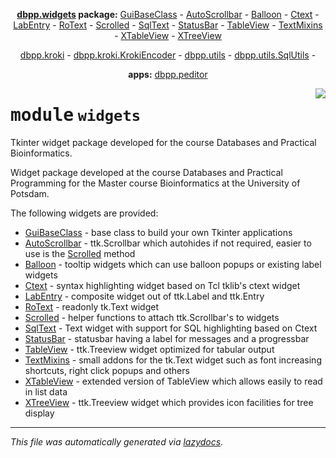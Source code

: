 <center>

**[dbpp.widgets](dbpp.widgets.md) package:** 
[GuiBaseClass](dbpp.widgets.GuiBaseClass.md) -
[AutoScrollbar](dbpp.widgets.AutoScrollbar.md) -
[Balloon](dbpp.widgets.Balloon.md) -
[Ctext](dbpp.widgets.Ctext.md) -
[LabEntry](dbpp.widgets.LabEntry.md) -
[RoText](dbpp.widgets.RoText.md) -
[Scrolled](dbpp.widgets.Scrolled.md) -
[SqlText](dbpp.widgets.SqlText.md) -
[StatusBar](dbpp.widgets.StatusBar.md) -
[TableView](dbpp.widgets.TableView.md) -
[TextMixins](dbpp.widgets.TextMixins.md) -
[XTableView](dbpp.widgets.XTableView.md) -
[XTreeView](dbpp.widgets.XTreeView.md) 

[dbpp.kroki](dbpp.kroki.md) - 
[dbpp.kroki.KrokiEncoder](dbpp.kroki.KrokiEncoder.md) -
[dbpp.utils](dbpp.utils.md) - 
[dbpp.utils.SqlUtils](dbpp.utils.SqlUtils.md)  -

**apps:** [dbpp.peditor](dbpp.peditor.PumlEditor.md)


</center>

<!-- markdownlint-disable -->

<a href="../dbpp/widgets/__init__.py#L0"><img align="right" style="float:right;" src="https://img.shields.io/badge/-source-cccccc?style=flat-square" /></a>

# <kbd>module</kbd> `widgets`
Tkinter widget package developed for the course Databases and Practical Bioinformatics. 

Widget package developed at the course Databases and Practical Programming for the Master course Bioinformatics at the University of Potsdam.  

The following widgets are provided: 


- [GuiBaseClass](dbpp.widgets.GuiBaseClass.md) - base class to build your own Tkinter applications 
- [AutoScrollbar](dbpp.widgets.AutoScrollbar.md) - ttk.Scrollbar which autohides if not required, easier to use is the [Scrolled](Scrolled.md) method 
- [Balloon](dbpp.widgets.Balloon.md) - tooltip widgets which can use balloon popups or existing label widgets 
- [Ctext](dbpp.widgets.Ctext.md) - syntax highlighting widget based on Tcl tklib's ctext widget 
- [LabEntry](dbpp.widgets.LabEntry.md) - composite widget out of ttk.Label and ttk.Entry  
- [RoText](dbpp.widgets.RoText.md) - readonly tk.Text widget 
- [Scrolled](dbpp.widgets.Scrolled.md) - helper functions to attach ttk.Scrollbar's to widgets 
- [SqlText](dbpp.widgets.SqlText.md) - Text widget with support for SQL highlighting based on Ctext 
- [StatusBar](dbpp.widgets.StatusBar.md) - statusbar having a label for messages and a progressbar 
- [TableView](dbpp.widgets.TableView.md) - ttk.Treeview widget optimized for tabular output 
- [TextMixins](dbpp.widgets.TextMixins.md) - small addons for the tk.Text widget such as font increasing shortcuts, right click popups and others 
- [XTableView](dbpp.widgets.XTableView.md) - extended version of TableView which allows easily to read in list data 
- [XTreeView](dbpp.widgets.XTreeView.md) - ttk.Treeview widget which provides icon facilities for tree display 





---

_This file was automatically generated via [lazydocs](https://github.com/ml-tooling/lazydocs)._
